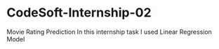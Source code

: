# CodeSoft-Internship-02
Movie Rating Prediction In this internship task I used Linear Regression Model
